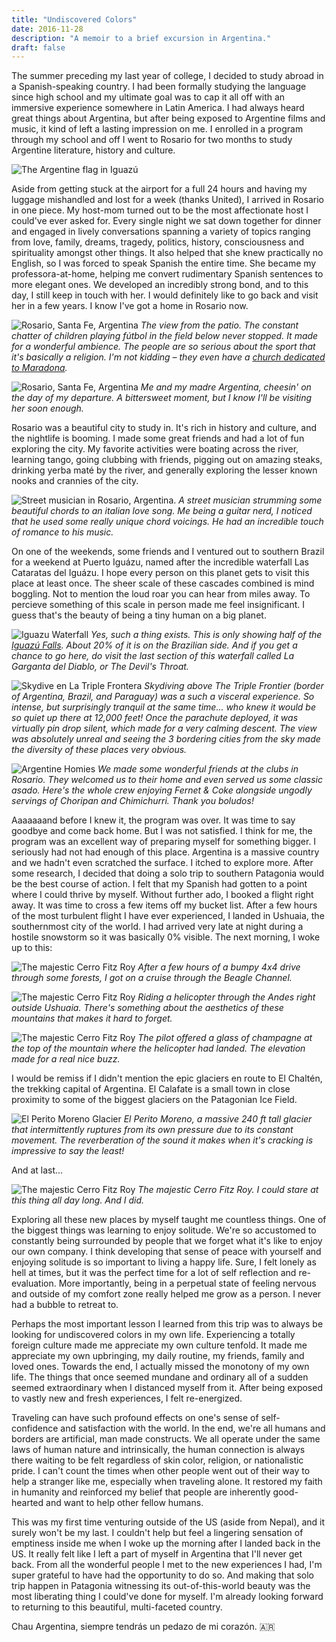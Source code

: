 ```yaml
---
title: "Undiscovered Colors"
date: 2016-11-28
description: "A memoir to a brief excursion in Argentina."
draft: false
---
```


The summer preceding my last year of college, I decided to study abroad in a Spanish-speaking country. I had been formally studying the language since high school and my ultimate goal was to cap it all off with an immersive experience somewhere in Latin America. I had always heard great things about Argentina, but after being exposed to Argentine films and music, it kind of left a lasting impression on me. I enrolled in a program through my school and off I went to Rosario for two months to study Argentine literature, history and culture.

![The Argentine flag in Iguazú](./bandera.jpg)

Aside from getting stuck at the airport for a full 24 hours and having my luggage mishandled and lost for a week (thanks United), I arrived in Rosario in one piece. My host-mom turned out to be the most affectionate host I could've ever asked for. Every single night we sat down together for dinner and engaged in lively conversations spanning a variety of topics ranging from love, family, dreams, tragedy, politics, history, consciousness and spirituality amongst other things. It also helped that she knew practically no English, so I was forced to speak Spanish the entire time. She became my professora-at-home, helping me convert rudimentary Spanish sentences to more elegant ones. We developed an incredibly strong bond, and to this day, I still keep in touch with her. I would definitely like to go back and visit her in a few years. I know I've got a home in Rosario now.

![Rosario, Santa Fe, Argentina](./patio.jpg)
_The view from the patio. The constant chatter of children playing fútbol in the field below never stopped. It made for a wonderful ambience. The people are so serious about the sport that it's basically a religion. I'm not kidding – they even have a [church dedicated to Maradona](https://iglesiamaradoniana.wordpress.com/)._

![Rosario, Santa Fe, Argentina](./madreyyo.jpg)
_Me and my madre Argentina, cheesin' on the day of my departure. A bittersweet moment, but I know I'll be visiting her soon enough._

Rosario was a beautiful city to study in. It's rich in history and culture, and the nightlife is booming. I made some great friends and had a lot of fun exploring the city. My favorite activities were boating across the river, learning tango, going clubbing with friends, pigging out on amazing steaks, drinking yerba maté by the river, and generally exploring the lesser known nooks and crannies of the city.

![Street musician in Rosario, Argentina.](./guitarra.jpg)
_A street musician strumming some beautiful chords to an italian love song. Me being a guitar nerd, I noticed that he used some really unique chord voicings. He had an incredible touch of romance to his music._

On one of the weekends, some friends and I ventured out to southern Brazil for a weekend at Puerto Iguázu, named after the incredible waterfall Las Cataratas del Iguázu. I hope every person on this planet gets to visit this place at least once. The sheer scale of these cascades combined is mind boggling. Not to mention the loud roar you can hear from miles away. To percieve something of this scale in person made me feel insignificant. I guess that's the beauty of being a tiny human on a big planet.

![Iguazu Waterfall](./iguazu.jpg)
_Yes, such a thing exists. This is only showing half of the [Iguazú Falls](http://whc.unesco.org/en/list/303). About 20% of it is on the Brazilian side. And if you get a chance to go here, do visit the last section of this waterfall called La Garganta del Diablo, or The Devil's Throat._

![Skydive en La Triple Frontera](./skydive.jpg)
_Skydiving above The Triple Frontier (border of Argentina, Brazil, and Paraguay) was a such a visceral experience. So intense, but surprisingly tranquil at the same time... who knew it would be so quiet up there at 12,000 feet! Once the parachute deployed, it was virtually pin drop silent, which made for a very calming descent. The view was absolutely unreal and seeing the 3 bordering cities from the sky made the diversity of these places very obvious._

![Argentine Homies](./boludos.jpg)
_We made some wonderful friends at the clubs in Rosario. They welcomed us to their home and even served us some classic asado. Here's the whole crew enjoying Fernet & Coke alongside ungodly servings of Choripan and Chimichurri. Thank you boludos!_

Aaaaaaand before I knew it, the program was over. It was time to say goodbye and come back home. But I was not satisfied. I think for me, the program was an excellent way of preparing myself for something bigger. I seriously had not had enough of this place. Argentina is a massive country and we hadn't even scratched the surface. I itched to explore more. After some research, I decided that doing a solo trip to southern Patagonia would be the best course of action. I felt that my Spanish had gotten to a point where I could thrive by myself. Without further ado, I booked a flight right away. It was time to cross a few items off my bucket list. After a few hours of the most turbulent flight I have ever experienced, I landed in Ushuaia, the southernmost city of the world. I had arrived very late at night during a hostile snowstorm so it was basically 0% visible. The next morning, I woke up to this:

![The majestic Cerro Fitz Roy](./patagonia-beach.jpg)
_After a few hours of a bumpy 4x4 drive through some forests, I got on a cruise through the Beagle Channel._

![The majestic Cerro Fitz Roy](./ushuaia.jpg)
_Riding a helicopter through the Andes right outside Ushuaia. There's something about the aesthetics of these mountains that makes it hard to forget._

![The majestic Cerro Fitz Roy](./champagne.jpg)
_The pilot offered a glass of champagne at the top of the mountain where the helicopter had landed. The elevation made for a real nice buzz._

I would be remiss if I didn't mention the epic glaciers en route to El Chaltén, the trekking capital of Argentina. El Calafate is a small town in close proximity to some of the biggest glaciers on the Patagonian Ice Field.

![El Perito Moreno Glacier](./calafate.jpg)
_El Perito Moreno, a massive 240 ft tall glacier that intermittently ruptures from its own pressure due to its constant movement. The reverberation of the sound it makes when it's cracking is impressive to say the least!_

And at last...

![The majestic Cerro Fitz Roy](./fitz.jpg)
_The majestic Cerro Fitz Roy. I could stare at this thing all day long. And I did._

Exploring all these new places by myself taught me countless things. One of the biggest things was learning to enjoy solitude. We're so accustomed to constantly being surrounded by people that we forget what it's like to enjoy our own company. I think developing that sense of peace with yourself and enjoying solitude is so important to living a happy life. Sure, I felt lonely as hell at times, but it was the perfect time for a lot of self reflection and re-evaluation. More importantly, being in a perpetual state of feeling nervous and outside of my comfort zone really helped me grow as a person. I never had a bubble to retreat to.

Perhaps the most important lesson I learned from this trip was to always be looking for undiscovered colors in my own life. Experiencing a totally foreign culture made me appreciate my own culture tenfold. It made me appreciate my own upbringing, my daily routine, my friends, family and loved ones. Towards the end, I actually missed the monotony of my own life. The things that once seemed mundane and ordinary all of a sudden seemed extraordinary when I distanced myself from it. After being exposed to vastly new and fresh experiences, I felt re-energized.

Traveling can have such profound effects on one's sense of self-confidence and satisfaction with the world. In the end, we're all humans and borders are artificial, man made constructs. We all operate under the same laws of human nature and intrinsically, the human connection is always there waiting to be felt regardless of skin color, religion, or nationalistic pride. I can't count the times when other people went out of their way to help a stranger like me, especially when traveling alone. It restored my faith in humanity and reinforced my belief that people are inherently good-hearted and want to help other fellow humans.

This was my first time venturing outside of the US (aside from Nepal), and it surely won't be my last. I couldn't help but feel a lingering sensation of emptiness inside me when I woke up the morning after I landed back in the US. It really felt like I left a part of myself in Argentina that I'll never get back. From all the wonderful people I met to the new experiences I had, I'm super grateful to have had the opportunity to do so. And making that solo trip happen in Patagonia witnessing its out-of-this-world beauty was the most liberating thing I could've done for myself. I'm already looking forward to returning to this beautiful, multi-faceted country.

Chau Argentina, siempre tendrás un pedazo de mi corazón. 🇦🇷
